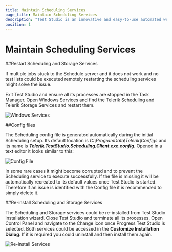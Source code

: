 ```yaml
---
title: Maintain Scheduling Services
page_title: Maintain Scheduling Services
description: "Test Studio is an innovative and easy-to-use automated web, WPF and load testing solution. Test Studio tests support essential technologies like ASP.NET AJAX, Silverlight, PHP and MVC. HTML5, Testing framework, functional testing, performance testing, load testing, exploratory testing, manual testing."
position: 1
---
```


# Maintain Scheduling Services

##Restart Scheduling and Storage Services 

If multiple jobs stuck to the Schedule server and it does not work and no test lists could be executed remotely restarting the scheduling services might solve the issue. 

Exit Test Studio and ensure all its processes are stopped in the Task Manager. Open Windows Services and find the Telerik Scheduling and Telerik Storage Services and restart them. 

![Windows Services][1]

##Config files 

The Scheduling config file is generated automatically during the initial Scheduling setup. Its default location is *C:\ProgramData\Telerik\Configs* and its name is ***Telerik.TestStudio.Scheduling.Client.exe.config***. Opened in a text editor it looks similar to this: 

![Config File][2]

In some rare cases it might become corrupted and to prevent the Scheduling service to execute successfully. If the file is missing it will be automatically recreated to its default values once Test Studio is started. Therefore if an issue is identified with the Config file it is recommended to simply delete it. 

##Re-install Scheduling and Storage Services 

The Scheduling and Storage services could be re-installed from Test Studio installation wizard. Close Test Studio and terminate all its processes. Open Control Panel and navigate to the Change icon once Progress Test Studio is selected. Both services could be accessed in the **Customize Installation Dialog**. If it is required you could uninstall and then install them again. 

![Re-install Services][3]


[1]: /img/knowledge-base/scheduling-kb/maintain-scheduling-services/Services_fig1.jpg
[2]: /img/knowledge-base/scheduling-kb/maintain-scheduling-services/ConfigFile_fig2.png
[3]: /img/knowledge-base/scheduling-kb/maintain-scheduling-services/fig3.png
